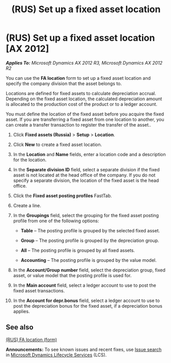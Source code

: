 ﻿---
title: (RUS) Set up a fixed asset location
TOCTitle: (RUS) Set up a fixed asset location
ms:assetid: 8002a829-c7b8-43a2-9108-091fbec1ee1a
ms:mtpsurl: https://technet.microsoft.com/en-us/library/JJ678412(v=AX.60)
ms:contentKeyID: 49387642
ms.date: 04/18/2014
mtps_version: v=AX.60
---

# (RUS) Set up a fixed asset location [AX 2012]


_**Applies To:** Microsoft Dynamics AX 2012 R3, Microsoft Dynamics AX 2012 R2_

You can use the **FA location** form to set up a fixed asset location and specify the company division that the asset belongs to.

Locations are defined for fixed assets to calculate depreciation accrual. Depending on the fixed asset location, the calculated depreciation amount is allocated to the production cost of the product or to a ledger account.

You must define the location of the fixed asset before you acquire the fixed asset. If you are transferring a fixed asset from one location to another, you can create a transfer transaction to register the transfer of the asset..

1.  Click **Fixed assets (Russia)** \> **Setup** \> **Location**.

2.  Click **New** to create a fixed asset location.

3.  In the **Location** and **Name** fields, enter a location code and a description for the location.

4.  In the **Separate division ID** field, select a separate division if the fixed asset is not located at the head office of the company. If you do not specify a separate division, the location of the fixed asset is the head office.

5.  Click the **Fixed asset posting profiles** FastTab.

6.  Create a line.

7.  In the **Groupings** field, select the grouping for the fixed asset posting profile from one of the following options:
    
      - **Table** – The posting profile is grouped by the selected fixed asset.
    
      - **Group** – The posting profile is grouped by the depreciation group.
    
      - **All** – The posting profile is grouped by all fixed assets.
    
      - **Accounting** – The posting profile is grouped by the value model.

8.  In the **Account/Group number** field, select the depreciation group, fixed asset, or value model that the posting profile is used for.

9.  In the **Main account** field, select a ledger account to use to post the fixed asset transactions.

10. In the **Account for depr.bonus** field, select a ledger account to use to post the depreciation bonus for the fixed asset, if a depreciation bonus applies.

## See also

[(RUS) FA location (form)](https://technet.microsoft.com/en-us/library/jj733271\(v=ax.60\))

  
**Announcements:** To see known issues and recent fixes, use [Issue search](http://go.microsoft.com/fwlink/?linkid=389258) in [Microsoft Dynamics Lifecycle Services](http://go.microsoft.com/fwlink/?linkid=306505) (LCS).

